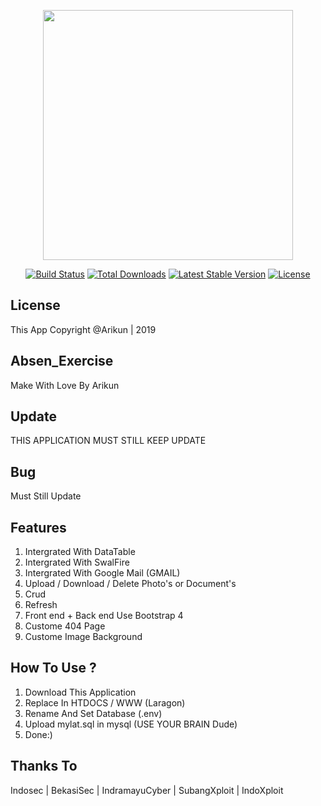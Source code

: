 
<p align="center"><img src="https://res.cloudinary.com/dtfbvvkyp/image/upload/v1566331377/laravel-logolockup-cmyk-red.svg" width="400">
</p>


<p align="center">
<a href="https://travis-ci.org/laravel/framework"><img src="https://travis-ci.org/laravel/framework.svg" alt="Build Status"></a>
<a href="https://packagist.org/packages/laravel/framework"><img src="https://poser.pugx.org/laravel/framework/d/total.svg" alt="Total Downloads"></a>
<a href="https://packagist.org/packages/laravel/framework"><img src="https://poser.pugx.org/laravel/framework/v/stable.svg" alt="Latest Stable Version"></a>
<a href="https://packagist.org/packages/laravel/framework"><img src="https://poser.pugx.org/laravel/framework/license.svg" alt="License"></a>

## License

This App Copyright @Arikun | 2019 


## Absen_Exercise
Make With Love By Arikun

## Update
THIS APPLICATION MUST STILL KEEP UPDATE

## Bug

Must Still Update

## Features

1. Intergrated With DataTable
2. Intergrated With SwalFire
3. Intergrated With Google Mail (GMAIL)
4. Upload / Download / Delete Photo's or Document's
5. Crud 
6. Refresh 
7. Front end + Back end Use Bootstrap 4
8. Custome 404 Page 
9. Custome Image Background 


## How To Use ?

1. Download This Application
2. Replace In HTDOCS / WWW (Laragon)
3. Rename And Set Database (.env)
4. Upload mylat.sql in mysql (USE YOUR BRAIN Dude)
5. Done:)

## Thanks To

Indosec | 
BekasiSec | 
IndramayuCyber | 
SubangXploit | 
IndoXploit
